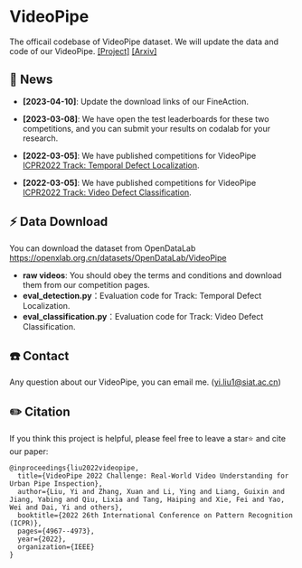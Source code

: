 # VideoPipe
The officail codebase of VideoPipe dataset. We will update the data and code of our VideoPipe.
[[Project]](https://videopipe.github.io/)    [[Arxiv]](https://arxiv.org/abs/2210.11158)   




## 📰 News
* **[2023-04-10]**: Update the download links of our FineAction.
* **[2023-03-08]**: We have open the test leaderboards for these two competitions, and you can submit your results on codalab for your research.
* **[2022-03-05]**: We have published competitions for VideoPipe [ICPR2022 Track: Temporal Defect Localization](https://codalab.lisn.upsaclay.fr/competitions/2284).

* **[2022-03-05]**: We have published competitions for VideoPipe [ICPR2022 Track: Video Defect Classification](https://codalab.lisn.upsaclay.fr/competitions/2232).



## ⚡️ Data Download

You can download the dataset from OpenDataLab https://openxlab.org.cn/datasets/OpenDataLab/VideoPipe

* **raw videos**: You should obey the terms and conditions and download them from our competition pages.
* **eval_detection.py**：Evaluation code for Track: Temporal Defect Localization.
* **eval_classification.py**：Evaluation code for Track: Video Defect Classification.


## ☎️ Contact 

Any question about our VideoPipe, you can email me. (yi.liu1@siat.ac.cn)





## ✏️ Citation

If you think this project is helpful, please feel free to leave a star⭐️ and cite our paper:
```
@inproceedings{liu2022videopipe,
  title={VideoPipe 2022 Challenge: Real-World Video Understanding for Urban Pipe Inspection},
  author={Liu, Yi and Zhang, Xuan and Li, Ying and Liang, Guixin and Jiang, Yabing and Qiu, Lixia and Tang, Haiping and Xie, Fei and Yao, Wei and Dai, Yi and others},
  booktitle={2022 26th International Conference on Pattern Recognition (ICPR)},
  pages={4967--4973},
  year={2022},
  organization={IEEE}
}
```
